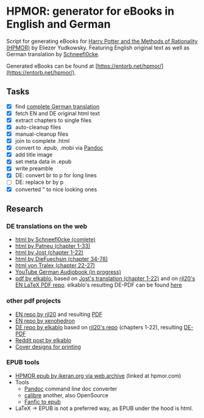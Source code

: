 # HPMOR: generator for eBooks in English and German
Script for generating eBooks for [Harry Potter and the Methods of Rationality (HPMOR)](https://www.hpmor.com) by Eliezer Yudkowsky. Featuring English original text as well as German translation by [Schneefl0cke](https://www.fanfiktion.de/s/60044849000ccc541aef297e/).

Generated eBooks can be found at [https://entorb.net/hpmor/](https://entorb.net/hpmor/).

## Tasks
- [x] find [complete German translation](https://www.fanfiktion.de/s/60044849000ccc541aef297e/)
- [x] fetch EN and DE original html text
- [x] extract chapters to single files
- [x] auto-cleanup files
- [x] manual-cleanup files
- [x] join to complete .html
- [x] convert to .epub, .mobi via [Pandoc](https://pandoc.org)
- [x] add title image
- [x] set meta data in .epub
- [x] write preamble
- [x] DE: convert br to p for long lines
- [ ] DE: replace br by p
- [x] converted " to nice looking ones

## Research
### DE translations on the web
- [html by Schneefl0cke (comlete)](https://www.fanfiktion.de/s/60044849000ccc541aef297e/)
- [html by Patneu (chapter 1-33)](https://www.fanfiktion.de/s/55610c610004dede273a3811/)
- [html by Jost (chapter 1-22)](https://www.fanfiktion.de/s/4cb8beb50000203e067007d0/)
- [html by DieFuechsin (chapter 34-78)](https://www.fanfiktion.de/s/5c793dfe000a402030774dc7/)
- [html von Tralex (chapter 22-27)](https://www.fanfiktion.de/s/59a29b7f000813c22ec1454b/s)
- [YouTube German Audiobook (in progress)](https://www.youtube.com/watch?v=h32Ht-HUbL0&list=PLfgJSXz3-j3aYhWyR3Q5JzcI3h_eibPls)
- [pdf by elkablo](https://github.com/elkablo/hpmor), based on [Jost's translation (chapter 1-22)](https://www.fanfiktion.de/s/4cb8beb50000203e067007d0/) and on [rjl20's EN LaTeX PDF repo](https://github.com/rjl20/hpmor). elkablo's resulting DE-PDF can be found [here](https://blackhole.sk/~kabel/tmp/hpmor-1.pdf)
 
### other pdf projects
- [EN repo by rjl20](https://github.com/rjl20/hpmor) and resulting [PDF](https://github.com/rjl20/hpmor/releases/download/v1.1.2/hpmor-1.1.2.pdf)
- [EN repo by xenohedron](https://github.com/xenohedron/hpmor-xetex)
- [DE repo by elkablo](https://github.com/elkablo/hpmor) based on [rjl20's repo](https://github.com/rjl20/hpmor) (chapters 1-22), resulting [DE-PDF](https://blackhole.sk/~kabel/tmp/hpmor-1.pdf)
- [Reddit post by elkablo](https://www.reddit.com/r/HPMOR/comments/gvj0x2/german_printed_version_of_book_1_anyone_interested/)
- [Cover designs for printing](https://github.com/ianstormtaylor/hpmor)

### EPUB tools
- [HPMOR epub by ikeran.org via web.archive](https://web.archive.org/web/20170624094133/http://ikeran.org/rationality.epub) (linked at hpmor.com)
- Tools
  - [Pandoc](https://pandoc.org) command line doc converter
  - [calibre](https://calibre-eBook.com) another, also OpenSource
  - [Fanfic to epub](http://ff2eBook.com/index.php)
- LaTeX -> EPUB is not a preferred way, as EPUB under the hood is html.

